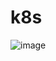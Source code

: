 # k8s

![image](https://user-images.githubusercontent.com/32914889/151858089-5ce0e224-03eb-434d-a4f8-c4db35af6318.png)
